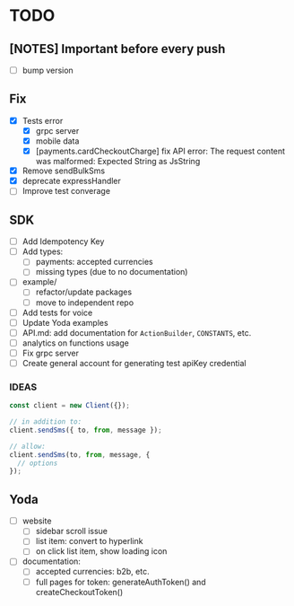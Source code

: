 # TODO

## [NOTES] Important before every push

- [ ] bump version

## Fix

- [x] Tests error
  - [x] grpc server
  - [x] mobile data
  - [x] [payments.cardCheckoutCharge] fix API error: The request content was malformed: Expected String as JsString
- [x] Remove sendBulkSms
- [x] deprecate expressHandler
- [ ] Improve test converage

## SDK

- [ ] Add Idempotency Key
- [ ] Add types:
  - [ ] payments: accepted currencies
  - [ ] missing types (due to no documentation)
- [ ] example/
  - [ ] refactor/update packages
  - [ ] move to independent repo
- [ ] Add tests for voice
- [ ] Update Yoda examples
- [ ] API.md: add documentation for `ActionBuilder`, `CONSTANTS`, etc.
- [ ] analytics on functions usage
- [ ] Fix grpc server
- [ ] Create general account for generating test apiKey credential

### IDEAS

```js
const client = new Client({});

// in addition to:
client.sendSms({ to, from, message });

// allow:
client.sendSms(to, from, message, {
  // options
});
```

## Yoda

- [ ] website
  - [ ] sidebar scroll issue
  - [ ] list item: convert to hyperlink
  - [ ] on click list item, show loading icon
- [ ] documentation:
  - [ ] accepted currencies: b2b, etc.
  - [ ] full pages for token: generateAuthToken() and createCheckoutToken()

